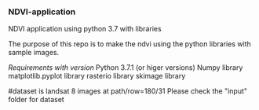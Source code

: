 ### NDVI-application
NDVI application using python 3.7 with libraries

The purpose of this repo is to make the ndvi using the python libraries with sample images.

*Requirements with version*
Python 3.7.1 (or higer versions)
Numpy library
matplotlib.pyplot library
rasterio library
skimage library


#dataset is landsat 8 images at path/row=180/31 
Please check the "input" folder for dataset

